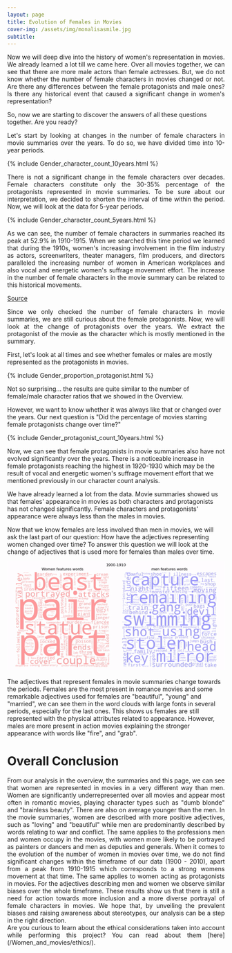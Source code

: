 ```yaml
---
layout: page
title: Evolution of Females in Movies
cover-img: /assets/img/monalisasmile.jpg
subtitle:  
---
```

<div style="text-align: justify;">
Now we will deep dive into the history of women's representation in movies. We already learned a lot till we came here. Over all movies together, we can see that there are more male actors than female actresses. But, we do not know whether the number of female characters in movies changed or not. Are there any differences between the female protagonists and male ones? Is there any historical event that caused a significant change in women's representation? 
</div>

So, now we are starting to discover the answers of all these questions together. Are you ready?

<div style="text-align: justify;">
Let's start by looking at changes in the number of female characters in movie summaries over the years. To do so, we have divided time into 10-year periods. 
</div>

{% include Gender_character_count_10years.html %}

<div style="text-align: justify;">
There is not a significant change in the female characters over decades. Female characters constitute only the 30-35% percentage of the protagonists represented in movie summaries. To be sure about our interpretation, we decided to shorten the interval of time within the period. Now, we will look at the data for 5-year periods.
</div>

{% include Gender_character_count_5years.html %}

<div style="text-align: justify;">
As we can see, the number of female characters in summaries reached its peak at 52.9% in 1910-1915. When we searched this time period we learned that during the 1910s, women's increasing involvement in the film industry as actors, screenwriters, theater managers, film producers, and directors paralleled the increasing number of women in American workplaces and also vocal and energetic women's suffrage movement effort. The increase in the number of female characters in the movie summary can be related to this historical movements.
</div>

[Source](https://www.theatlantic.com/entertainment/archive/2016/03/the-forgotten-female-action-stars-of-the-1910s/475635/)

<div style="text-align: justify;">
Since we only checked the number of female characters in movie summaries, we are still curious about the female protagonists. Now, we will look at the change of protagonists over the years. 
We extract the protagonist of the movie as the character which is mostly mentioned in the summary. 
</div>

First, let's look at all times and see whether females or males are mostly represented as the protagonists in movies.

{% include Gender_proportion_protagonist.html %}

Not so surprising... the results are quite similar to the number of female/male character ratios that we showed in the Overview.

However, we want to know whether it was always like that or changed over the years. Our next question is "Did the percentage of movies starring female protagonists change over time?"

{% include Gender_protagonist_count_10years.html %}

Now, we can see that female protagonists in movie summaries also have not evolved significantly over the years. There is a noticeable increase in female protagonists reaching the highest in 1920-1930 which may be the result of vocal and energetic women's suffrage movement effort that we mentioned previously in our character count analysis.

We have already learned a lot from the data. Movie summaries showed us that females' appearance in movies as both characters and protagonists has not changed significantly. Female characters and protagonists' appearance were always less than the males in movies.

Now that we know females are less involved than men in movies, we will ask the last part of our question: How have the adjectives representing women changed over time? To answer this question we will look at the change of adjectives that is used more for females than males over time.

![Wordcloud](/assets/img/wordcoudsfinal.gif)

The adjectives that represent females in movie summaries change towards the periods. Females are the most present in romance movies and some remarkable adjectives used for females are "beautiful", "young" and "married", we can see them in the word clouds with large fonts in several periods, especially for the last ones. This shows us females are still represented with the physical attributes related to appearance.  However, males are more present in action movies explaining the stronger appearance with words like "fire", and "grab".


# Overall Conclusion

<div style="text-align: justify;">
From our analysis in the overview, the summaries and this page, we can see that women are represented in movies in a very different way than men. Women are significantly underrepresented over all movies and appear most often in romantic movies, playing character types such as "dumb blonde" and "brainless beauty". There are also on average younger than the men. In the movie summaries, women are described with more positive adjectives, such as "loving" and "beautiful" while men are predominantly described by words relating to war and conflict. The same applies to the professions men and women occupy in the movies, with women more likely to be portrayed as painters or dancers and men as deputies and generals. When it comes to the evolution of the number of women in movies over time, we do not find significant changes within the timeframe of our data (1900 - 2010), apart from a peak from 1910-1915 which corresponds to a strong womens movement at that time. The same applies to women acting as protagonists in movies. For the adjectives describing men and women we observe similar biases over the whole timeframe. These results show us that there is still a need for action towards more inclusion and a more diverse portrayal of female characters in movies. We hope that, by unveiling the prevalent biases and raising awareness about stereotypes, our analysis can be a step in the right direction. 
</div>

<div style="text-align: justify;">
Are you curious to learn about the ethical considerations taken into account while performing this project? You can read about them [here](/Women_and_movies/ethics/).
</div>
